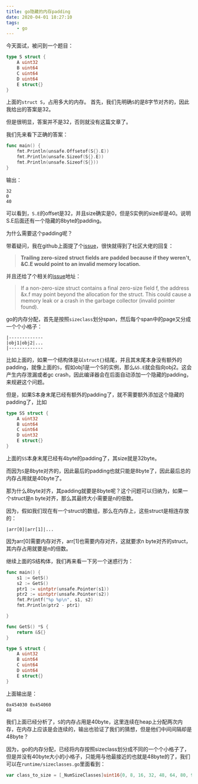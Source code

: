 ```yaml
---
title: go隐藏的内存padding
date: 2020-04-01 18:27:10
tags:
    - go
---
```


今天面试，被问到一个题目：
```go
type S struct {
	A uint32
	B uint64
	C uint64
	D uint64
	E struct{}
}
```
上面的`struct S`，占用多大的内存。
首先，我们先明确`S`的是8字节对齐的，因此我给出的答案是32。

但是很明显，答案并不是32，否则就没有这篇文章了。

我们先来看下正确的答案：
```go
func main() {
	fmt.Println(unsafe.Offsetof(S{}.E))
	fmt.Println(unsafe.Sizeof(S{}.E))
	fmt.Println(unsafe.Sizeof(S{}))
}
```
输出：
```
32
0
40
```
可以看到，`S.E`的offset是32，并且size确实是0，但是S实例的size却是40。说明S.E后面还有一个隐藏的8byte的padding。

为什么需要这个padding呢？

带着疑问，我在github上面提了个[issue](https://github.com/golang/go/issues/38194)，很快就得到了社区大佬的回复：
> **Trailing zero-sized struct fields are padded because if they weren't, &C.E would point to an invalid memory location.**

并且还给了个相关的[issue](https://github.com/golang/go/issues/9401)地址：
> If a non-zero-size struct contains a final zero-size field f, the address &x.f may point beyond the allocation for the struct. This could cause a memory leak or a crash in the garbage collector (invalid pointer found). 

go的内存分配，首先是按照`sizeclass`划分span，然后每个span中的page又分成一个个小格子：
```
|-------------
|obj1|obj2|...
|-------------
```
比如上面的，如果一个结构体是以`struct{}`结尾，并且其末尾本身没有额外的padding，就像上面的`S`，假如obj1是一个S的实例，那么`&S.E`就会指向obj2。这会产生内存泄漏或者gc crash，因此编译器会在后面自动添加一个隐藏的padding，来规避这个问题。

但是，如果S本身末尾已经有额外的padding了，就不需要额外添加这个隐藏的padding了，比如
```go
type SS struct {
	A uint32
	B uint64
	C uint64
	D uint32
	E struct{}
}
```
上面的`SS`本身末尾已经有4byte的padding了，其size就是32byte。

而因为`S`是8byte对齐的，因此最后的padding也就只能是8byte了，因此最后总的内存占用就是40byte了。

那为什么8byte对齐，其padding就要是8byte呢？这个问题可以归纳为，如果一个struct是n byte对齐，那么其最终大小需要是n的倍数。

因为，假如我们现在有一个struct的数组，那么在内存上，这些struct是相连存放的：
```
|arr[0]|arr[1]|...
```
因为arr[0]需要内存对齐，arr[1]也需要内存对齐，这就要求n byte对齐的struct，其内存占用就要是n的倍数。




继续上面的S结构体，我们再来看一下另一个迷惑行为：
```go
func main() {
	s1 := GetS()
	s2 := GetS()
	ptr1 := uintptr(unsafe.Pointer(s1))
	ptr2 := uintptr(unsafe.Pointer(s2))
	fmt.Printf("%p %p\n", s1, s2)
	fmt.Println(ptr2 - ptr1)

}

func GetS() *S {
	return &S{}
}

type S struct {
	A uint32
	B uint64
	C uint64
	D uint64
	E struct{}
}
```
上面输出是：
```
0x454030 0x454060
48
```
我们上面已经分析了，`S`的内存占用是40byte，这里连续在heap上分配两次内存，在内存上应该是会连续的，输出也验证了我们的猜想，但是他们中间间隔却是48byte？

因为，go的内存分配，已经将内存按照sizeclass划分成不同的一个个小格子了，但是并没有40byte大小的小格子，只能用与他最接近的也就是48byte的了，我们可以在`runtime/sizeclasses.go`里面看到：
```go
var class_to_size = [_NumSizeClasses]uint16{0, 8, 16, 32, 48, 64, 80, 96, 112, 128, 144, 160, 176, 192, 208, 224, 240, 256, 288, 320, 352, 384, 416, 448, 480, 512, 576, 640, 704, 768, 896, 1024, 1152, 1280, 1408, 1536, 1792, 2048, 2304, 2688, 3072, 3200, 3456, 4096, 4864, 5376, 6144, 6528, 6784, 6912, 8192, 9472, 9728, 10240, 10880, 12288, 13568, 14336, 16384, 18432, 19072, 20480, 21760, 24576, 27264, 28672, 32768}
```